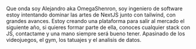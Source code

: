Que onda soy Alejandro aka OmegaShenron, soy ingeniero de software estoy intentando dominar las artes de NextJS junto con tailwind, con grandes avances.
Estoy creando una plataforma para salir al mercado el siguiente año, si quieres formar parte de ella, conoces cualquier stack con JS, contactame y una mano siempre será bueno tener.
Apasinado de los videojuegos, el gym, los tatuajes y el analisis de datos.
<!---
AlejandroTCX/AlejandroTCX is a ✨ special ✨ repository because its `README.md` (this file) appears on your GitHub profile.
You can click the Preview link to take a look at your changes.
--->
